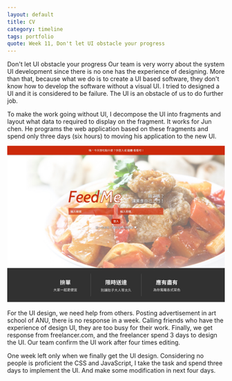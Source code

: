 ```yaml
---
layout: default
title: CV
category: timeline
tags: portfolio
quote: Week 11, Don't let UI obstacle your progress
---
```

Don't let UI obstacle your progress
Our team is very worry about the system UI development since there is no one has the experience of designing. More than that, because what we do is to create a UI based software, they don't know how to develop the software without a visual UI.  I tried to designed a UI and it is considered to be failure. The UI is an obstacle of us to do further job.

To make the work going without UI,  I decompose the UI into fragments and layout what data to required to display on the fragment. It works for Jun chen. He programs the web application based on these fragments and spend only three days (six hours) to moving his application to the new UI.

<img style="background:#FFF" src="./img/tmp/A.jpeg"/>

For the UI design, we need help from others.  Posting advertisement in art school of ANU, there is no response in a week. Calling friends who have the experience of design UI, they are too busy for their work. Finally, we get response from freelancer.com, and the freelancer spend 3 days to design the UI. Our team confirm the UI work after four times editing.

One week left only when we finally get the UI design.  Considering no people is proficient  the CSS and JavaScript, I take the task and spend three days  to implement the UI. And make some modification in next four days.
